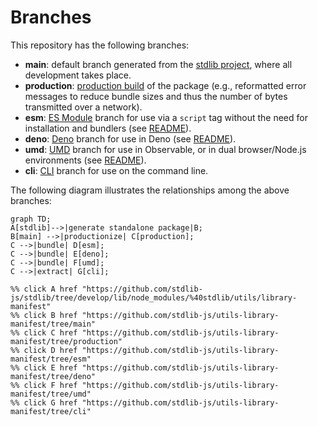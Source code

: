 <!--

@license Apache-2.0

Copyright (c) 2023 The Stdlib Authors.

Licensed under the Apache License, Version 2.0 (the "License");
you may not use this file except in compliance with the License.
You may obtain a copy of the License at

    http://www.apache.org/licenses/LICENSE-2.0

Unless required by applicable law or agreed to in writing, software
distributed under the License is distributed on an "AS IS" BASIS,
WITHOUT WARRANTIES OR CONDITIONS OF ANY KIND, either express or implied.
See the License for the specific language governing permissions and
limitations under the License.

-->

# Branches

This repository has the following branches:

-   **main**: default branch generated from the [stdlib project][stdlib-url], where all development takes place.
-   **production**: [production build][production-url] of the package (e.g., reformatted error messages to reduce bundle sizes and thus the number of bytes transmitted over a network).
-   **esm**: [ES Module][esm-url] branch for use via a `script` tag without the need for installation and bundlers (see [README][esm-readme]).
-   **deno**: [Deno][deno-url] branch for use in Deno (see [README][deno-readme]).
-   **umd**: [UMD][umd-url] branch for use in Observable, or in dual browser/Node.js environments (see [README][umd-readme]).
-   **cli**: [CLI][cli-url] branch for use on the command line.

The following diagram illustrates the relationships among the above branches:

```mermaid
graph TD;
A[stdlib]-->|generate standalone package|B;
B[main] -->|productionize| C[production];
C -->|bundle| D[esm];
C -->|bundle| E[deno];
C -->|bundle| F[umd];
C -->|extract| G[cli];

%% click A href "https://github.com/stdlib-js/stdlib/tree/develop/lib/node_modules/%40stdlib/utils/library-manifest"
%% click B href "https://github.com/stdlib-js/utils-library-manifest/tree/main"
%% click C href "https://github.com/stdlib-js/utils-library-manifest/tree/production"
%% click D href "https://github.com/stdlib-js/utils-library-manifest/tree/esm"
%% click E href "https://github.com/stdlib-js/utils-library-manifest/tree/deno"
%% click F href "https://github.com/stdlib-js/utils-library-manifest/tree/umd"
%% click G href "https://github.com/stdlib-js/utils-library-manifest/tree/cli"
```

[stdlib-url]: https://github.com/stdlib-js/stdlib/tree/develop/lib/node_modules/%40stdlib/utils/library-manifest
[production-url]: https://github.com/stdlib-js/utils-library-manifest/tree/production
[deno-url]: https://github.com/stdlib-js/utils-library-manifest/tree/deno
[deno-readme]: https://github.com/stdlib-js/utils-library-manifest/blob/deno/README.md
[umd-url]: https://github.com/stdlib-js/utils-library-manifest/tree/umd
[umd-readme]: https://github.com/stdlib-js/utils-library-manifest/blob/umd/README.md
[esm-url]: https://github.com/stdlib-js/utils-library-manifest/tree/esm
[esm-readme]: https://github.com/stdlib-js/utils-library-manifest/blob/esm/README.md
[cli-url]: https://github.com/stdlib-js/utils-library-manifest/tree/cli